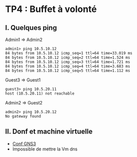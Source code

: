 # TP4 : Buffet à volonté

## I. Quelques ping

Admin1 => Admin2
```
admin1> ping 10.5.10.12
84 bytes from 10.5.10.12 icmp_seq=1 ttl=64 time=33.019 ms
84 bytes from 10.5.10.12 icmp_seq=2 ttl=64 time=1.524 ms
84 bytes from 10.5.10.12 icmp_seq=3 ttl=64 time=1.721 ms
84 bytes from 10.5.10.12 icmp_seq=4 ttl=64 time=3.683 ms
84 bytes from 10.5.10.12 icmp_seq=5 ttl=64 time=1.112 ms
```
Guest3 => Guest1
```
guest3> ping 10.5.20.11
host (10.5.20.11) not reachable
```
Admin2 => Guest2
```
admin2> ping 10.5.20.12
No gateway found
```

## II. Donf et machine virtuelle
* [Conf GNS3](tp4DNS.gns3)
* Impossible de mettre la Vm dns